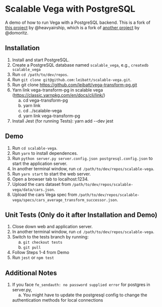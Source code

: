 # Scalable Vega with PostgreSQL

A demo of how to run Vega with a PostgreSQL backend. This is a fork of [this project](https://github.com/heavyairship/scalable-vega) by @heavyairship, which is a fork of [another project](https://github.com/vega/scalable-vega) by @domoritz.

## Installation
1. Install and start PostgreSQL.
2. Create a PostgreSQL database named `scalable_vega`, e.g., `createdb scalable_vega`
3. Run `cd /path/to/dev/repos`.
4. Run `git clone git@github.com:leibatt/scalable-vega.git`.
5. Run git clone https://github.com/leibatt/vega-transform-pg.git
6. Yarn link vega-transform-pg in scalable vega (https://classic.yarnpkg.com/en/docs/cli/link/) <br>
&nbsp;&nbsp;&nbsp;&nbsp; a. cd vega-transform-pg <br>
&nbsp;&nbsp;&nbsp;&nbsp; b. yarn link <br>
&nbsp;&nbsp;&nbsp;&nbsp; c. cd ../scalable-vega <br>
&nbsp;&nbsp;&nbsp;&nbsp; d. yarn link vega-transform-pg <br> 
7. Install Jest (for running Tests): yarn add --dev jest

## Demo
1. Run `cd scalable-vega`.
2. Run `yarn` to install dependences.
3. Run `python server.py server.config.json postgresql.config.json` to start the application server.
4. In another terminal window, run `cd /path/to/dev/repos/scalable-vega`.
5. Run `yarn start` to start the web server.
6. Open a browser tab to localhost:1234.
7. Upload the cars dataset from `/path/to/dev/repos/scalable-vega/data/cars.json`.
8. Upload the cars Vega spec from `/path/to/dev/repos/scalable-vega/specs/cars_average_transform_successor.json`.

## Unit Tests (Only do it after Installation and Demo)
1. Close down web and application server. 
2. In another terminal window, run `cd /path/to/dev/repos/scalable-vega`. 
3. Switch to the tests branch by running: <br> 
&nbsp;&nbsp;&nbsp;&nbsp; a. `git checkout tests` <br>
&nbsp;&nbsp;&nbsp;&nbsp; b. `git pull` <br>
4. Follow Steps 1-4 from Demo
5. Run `jest` or `npm test`

## Additional Notes
1. If you face `fe_sendauth: no password supplied error` for postgres in server.py, <br>
&nbsp;&nbsp;&nbsp;&nbsp; a. You might have to update the postgresql config to change the authentication methods for local connections
